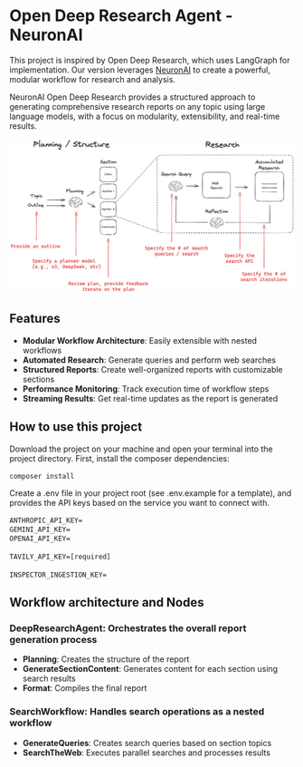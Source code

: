# Open Deep Research Agent - NeuronAI
This project is inspired by Open Deep Research, which uses LangGraph for implementation. 
Our version leverages [NeuronAI](https://docs.neuron-ai.dev/v2/) to create a powerful, modular workflow for research and analysis.

NeuronAI Open Deep Research provides a structured approach to generating comprehensive research reports on any topic using large language models, 
with a focus on modularity, extensibility, and real-time results.

![](cover.png)

## Features

- **Modular Workflow Architecture**: Easily extensible with nested workflows
- **Automated Research**: Generate queries and perform web searches
- **Structured Reports**: Create well-organized reports with customizable sections
- **Performance Monitoring**: Track execution time of workflow steps
- **Streaming Results**: Get real-time updates as the report is generated

## How to use this project
Download the project on your machine and open your terminal into the project directory. First, install the composer dependencies:

```
composer install
```

Create a .env file in your project root (see .env.example for a template), and provides the API keys based on 
the service you want to connect with.

```dotenv
ANTHROPIC_API_KEY=
GEMINI_API_KEY=
OPENAI_API_KEY=

TAVILY_API_KEY=[required]

INSPECTOR_INGESTION_KEY=
```

## Workflow architecture and Nodes

### DeepResearchAgent: Orchestrates the overall report generation process

- **Planning**: Creates the structure of the report
- **GenerateSectionContent**: Generates content for each section using search results
- **Format**: Compiles the final report

### SearchWorkflow: Handles search operations as a nested workflow

- **GenerateQueries**: Creates search queries based on section topics
- **SearchTheWeb**: Executes parallel searches and processes results